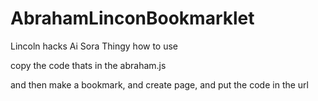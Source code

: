 # AbrahamLinconBookmarklet
Lincoln hacks Ai Sora Thingy
how to use

copy the code thats in the abraham.js

and then make a bookmark, and create page, and put the code in the url
